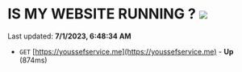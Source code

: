# IS MY WEBSITE RUNNING ? [![](https://img.shields.io/static/v1?label=Sponsor&message=%E2%9D%A4&logo=GitHub&color=%23fe8e86)](https://github.com/sponsors/<username>)

Last updated: **7/1/2023, 6:48:34 AM**

- `GET` [https://youssefservice.me](https://youssefservice.me) - **Up** (874ms)
